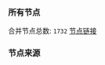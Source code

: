 ### 所有节点
合并节点总数: `1732`
[节点链接](https://raw.githubusercontent.com/rzhy1/11/master/sub/sub_merge_base64.txt)

### 节点来源